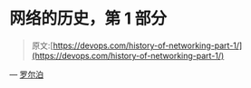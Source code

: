 # 网络的历史，第 1 部分

> 原文:[https://devops.com/history-of-networking-part-1/](https://devops.com/history-of-networking-part-1/)

— [罗尔泊](https://devops.com/author/breselman/)